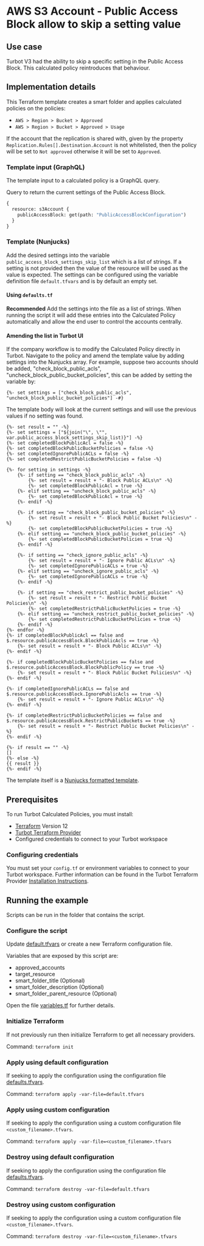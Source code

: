 # AWS S3 Account - Public Access Block allow to skip a setting value

## Use case

Turbot V3 had the ability to skip a specific setting in the Public Access Block.
This calculated policy reintroduces that behaviour.

## Implementation details

This Terraform template creates a smart folder and applies calculated policies on the policies:

- `AWS > Region > Bucket > Approved`
- `AWS > Region > Bucket > Approved > Usage`

If the account that the replication is shared with, given by the property `Replication.Rules[].Destination.Account`
is not whitelisted, then the policy will be set to `Not approved` otherwise it will be set to `Approved`.

### Template input (GraphQL)

The template input to a calculated policy is a GraphQL query.

Query to return the current settings of the Public Access Block.

```graphql
{
  resource: s3Account {
    publicAccessBlock: get(path: "PublicAccessBlockConfiguration")
  }
}
```

### Template (Nunjucks)

Add the desired settings into the variable `public_access_block_settings_skip_list` which is a list of strings.
If a setting is not provided then the value of the resource will be used as the value is expected.
The settings can be configured using the variable definition file `default.tfvars` and is by default an empty set.

#### Using `defaults.tf`

**Recommended**
Add the settings into the file as a list of strings.
When running the script it will add these entries into the Calculated Policy automatically and allow the end
user to control the accounts centrally.

#### Amending the list in Turbot UI

If the company workflow is to modify the Calculated Policy directly in Turbot.
Navigate to the policy and amend the template value by adding settings into the Nunjucks array.
For example, suppose two accounts should be added, "check_block_public_acls", "uncheck_block_public_bucket_policies",
this can be added by setting the variable by:

```nunjucks
{%- set settings = ["check_block_public_acls", "uncheck_block_public_bucket_policies"] -#}
```

The template body will look at the current settings and will use the previous values if no setting was found.

```nunjucks
{%- set result = "" -%}
{%- set settings = ["${join("\", \"", var.public_access_block_settings_skip_list)}"] -%}
{%- set completedBlockPublicAcl = false -%}
{%- set completedBlockPublicBucketPolicies = false -%}
{%- set completedIgnorePublicACLs = false -%}
{%- set completedRestrictPublicBucketPolicies = false -%}

{%- for setting in settings -%}
    {%- if setting == "check_block_public_acls" -%}
        {%- set result = result + "- Block Public ACLs\n" -%}
        {%- set completedBlockPublicAcl = true -%}
    {%- elif setting == "uncheck_block_public_acls" -%}
        {%- set completedBlockPublicAcl = true -%}
    {%- endif -%}

    {%- if setting == "check_block_public_bucket_policies" -%}
        {%- set result = result + "- Block Public Bucket Policies\n" -%}
        {%- set completedBlockPublicBucketPolicies = true -%}
    {%- elif setting == "uncheck_block_public_bucket_policies" -%}
        {%- set completedBlockPublicBucketPolicies = true -%}
    {%- endif -%}

    {%- if setting == "check_ignore_public_acls" -%}
        {%- set result = result + "- Ignore Public ACLs\n" -%}
        {%- set completedIgnorePublicACLs = true -%}
    {%- elif setting == "uncheck_ignore_public_acls" -%}
        {%- set completedIgnorePublicACLs = true -%}
    {%- endif -%}

    {%- if setting == "check_restrict_public_bucket_policies" -%}
        {%- set result = result + "- Restrict Public Bucket Policies\n" -%}
        {%- set completedRestrictPublicBucketPolicies = true -%}
    {%- elif setting == "uncheck_restrict_public_bucket_policies" -%}
        {%- set completedRestrictPublicBucketPolicies = true -%}
    {%- endif -%}
{%- endfor -%}
{%- if completedBlockPublicAcl == false and $.resource.publicAccessBlock.BlockPublicAcls == true -%}
    {%- set result = result + "- Block Public ACLs\n" -%}
{%- endif -%}

{%- if completedBlockPublicBucketPolicies == false and $.resource.publicAccessBlock.BlockPublicPolicy == true -%}
    {%- set result = result + "- Block Public Bucket Policies\n" -%}
{%- endif -%}

{%- if completedIgnorePublicACLs == false and $.resource.publicAccessBlock.IgnorePublicAcls == true -%}
    {%- set result = result + "- Ignore Public ACLs\n" -%}
{%- endif -%}

{%- if completedRestrictPublicBucketPolicies == false and $.resource.publicAccessBlock.RestrictPublicBuckets == true -%}
    {%- set result = result + "- Restrict Public Bucket Policies\n" -%}
{%- endif -%}

{%- if result == "" -%}
[]
{%- else -%}
{{ result }}
{%- endif -%}
```

The template itself is a [Nunjucks formatted template](https://mozilla.github.io/nunjucks/templating.html).

## Prerequisites

To run Turbot Calculated Policies, you must install:

- [Terraform](https://www.terraform.io) Version 12
- [Turbot Terraform Provider](https://turbot.com/v5/docs/reference/terraform/provider)
- Configured credentials to connect to your Turbot workspace

### Configuring credentials

You must set your `config.tf` or environment variables to connect to your Turbot workspace.
Further information can be found in the Turbot Terraform Provider [Installation Instructions](https://turbot.com/v5/docs/reference/terraform/provider).

## Running the example

Scripts can be run in the folder that contains the script.

### Configure the script

Update [default.tfvars](default.tfvars) or create a new Terraform configuration file.

Variables that are exposed by this script are:

- approved_accounts
- target_resource
- smart_folder_title (Optional)
- smart_folder_description (Optional)
- smart_folder_parent_resource (Optional)

Open the file [variables.tf](variables.tf) for further details.

### Initialize Terraform

If not previously run then initialize Terraform to get all necessary providers.

Command: `terraform init`

### Apply using default configuration

If seeking to apply the configuration using the configuration file [defaults.tfvars](defaults.tfvars).

Command: `terraform apply -var-file=default.tfvars`

### Apply using custom configuration

If seeking to apply the configuration using a custom configuration file `<custom_filename>.tfvars`.

Command: `terraform apply -var-file=<custom_filename>.tfvars`

### Destroy using default configuration

If seeking to apply the configuration using the configuration file [defaults.tfvars](defaults.tfvars).

Command: `terraform destroy -var-file=default.tfvars`

### Destroy using custom configuration

If seeking to apply the configuration using a custom configuration file `<custom_filename>.tfvars`.

Command: `terraform destroy -var-file=<custom_filename>.tfvars`
